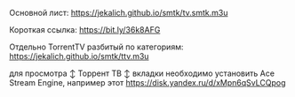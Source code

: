 Основной лист: https://jekalich.github.io/smtk/tv.smtk.m3u

Короткая ссылка: https://bit.ly/36k8AFG

Отдельно TorrentTV разбитый по категориям: https://jekalich.github.io/smtk/ttv.m3u

для просмотра ↕️ Торрент ТВ ↕️ вкладки необходимо установить Ace Stream Engine, например этот https://disk.yandex.ru/d/xMpn6qSvLCQpog
